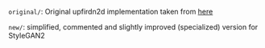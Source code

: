 `original/`: Original upfirdn2d implementation taken from [here](https://github.com/rosinality/stylegan2-pytorch)

`new/`: simplified, commented and slightly improved (specialized) version for StyleGAN2